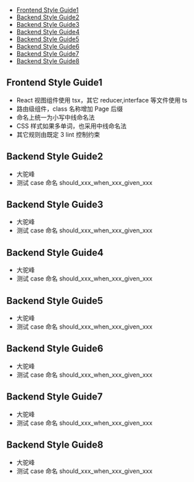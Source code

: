 [toc]: # ' '

- [Frontend Style Guide1](#frontend-style-guide1)
- [Backend Style Guide2](#backend-style-guide2)
- [Backend Style Guide3](#backend-style-guide3)
- [Backend Style Guide4](#backend-style-guide4)
- [Backend Style Guide5](#backend-style-guide5)
- [Backend Style Guide6](#backend-style-guide6)
- [Backend Style Guide7](#backend-style-guide7)
- [Backend Style Guide8](#backend-style-guide8)

## Frontend Style Guide1

- React 视图组件使用 tsx，其它 reducer,interface 等文件使用 ts
- 路由级组件，class 名称增加 Page 后缀
- 命名上统一为小写中线命名法
- CSS 样式如果多单词，也采用中线命名法
- 其它规则由既定 3 lint 控制约束

## Backend Style Guide2

- 大驼峰
- 测试 case 命名 should_xxx_when_xxx_given_xxx

## Backend Style Guide3

- 大驼峰
- 测试 case 命名 should_xxx_when_xxx_given_xxx

## Backend Style Guide4

- 大驼峰
- 测试 case 命名 should_xxx_when_xxx_given_xxx

## Backend Style Guide5

- 大驼峰
- 测试 case 命名 should_xxx_when_xxx_given_xxx

## Backend Style Guide6

- 大驼峰
- 测试 case 命名 should_xxx_when_xxx_given_xxx

## Backend Style Guide7

- 大驼峰
- 测试 case 命名 should_xxx_when_xxx_given_xxx

## Backend Style Guide8

- 大驼峰
- 测试 case 命名 should_xxx_when_xxx_given_xxx
